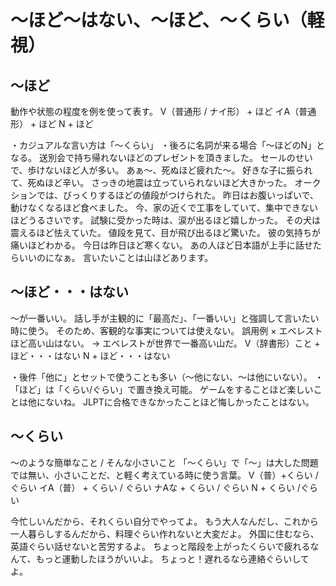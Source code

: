 # 〜ほど〜はない、〜ほど、〜くらい（軽視）


## 〜ほど
動作や状態の程度を例を使って表す。
V（普通形 / ナイ形） + ほど イA（普通形） + ほど N + ほど

・カジュアルな言い方は「～くらい」 ・後ろに名詞が来る場合「〜ほどのN」となる。
送別会で持ち帰れないほどのプレゼントを頂きました。
セールのせいで、歩けないほど人が多い。
あぁ〜、死ぬほど疲れた〜。
好きな子に振られて、死ぬほど辛い。
さっきの地震は立っていられないほど大きかった。
オークションでは、びっくりするほどの値段がつけられた。
昨日はお腹いっぱいで、動けなくなるほど食べました。
今、家の近くで工事をしていて、集中できないほどうるさいです。
試験に受かった時は、涙が出るほど嬉しかった。
その犬は震えるほど怯えていた。
値段を見て、目が飛び出るほど驚いた。
彼の気持ちが痛いほどわかる。
今日は昨日ほど寒くない。
あの人ほど日本語が上手に話せたらいいのになぁ。
言いたいことは山ほどあります。

## 〜ほど・・・はない
〜が一番いい。
話し手が主観的に「最高だ」、「一番いい」と強調して言いたい時に使う。 そのため、客観的な事実については使えない。  誤用例 × エベレストほど高い山はない。 → エベレストが世界で一番高い山だ。
V（辞書形）こと + ほど・・・はない N + ほど・・・はない

・後件「他に」とセットで使うことも多い（〜他にない、〜は他にいない）。 ・「ほど」は「くらい/ぐらい」で置き換え可能。
ゲームをすることほど楽しいことは他にないね。
JLPTに合格できなかったことほど悔しかったことはない。


## 〜くらい
～のような簡単なこと /  そんな小さいこと 「～くらい」で「～」は大した問題では無い、小さいことだ、と軽く考えている時に使う言葉。
V（普）+くらい / ぐらい イA（普） + くらい / ぐらい ナAな + くらい / ぐらい N + くらい /ぐらい

今忙しいんだから、それくらい自分でやってよ。
もう大人なんだし、これから一人暮らしするんだから、料理ぐらい作れないと大変だよ。
外国に住むなら、英語ぐらい話せないと苦労するよ。
ちょっと階段を上がったくらいで疲れるなんて、もっと運動したほうがいいよ。
ちょっと！遅れるなら連絡ぐらいしてよ。